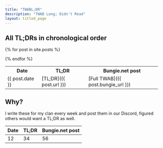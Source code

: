 ```yaml
---
title: "TWABL;DR"
description: "TWAB Long; Didn't Read"
layout: titled_page
---
```




## All TL;DRs in chronological order

<table><tr><th>Date</th><th>TL;DR</th><th>Bungie.net post</th></tr>

{% for post in site.posts %}
    <tr><td>{{ post.date }} </td><td> [TL;DR]({{ post.url }}) </td><td> [Full TWAB]({{ post.bungie_url }}) </td></tr>
{% endfor %}

</table>

## Why?

I write these for my clan every week and post them in our Discord, figured others would want a TL;DR as well.

| Date | TL;DR | Bungie.net post |
| ---- | ----- | --------------- |
| 12 | 34 | 56 |